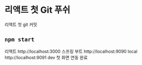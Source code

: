 # 리액트 첫 Git 푸쉬

리액트 첫 git 커밋

## `npm start`

리액트 http://localhost:3000
스프링 부트 http://localhost:9090 local
            http://localhost:9091 dev
첫 화면 연동 완료
